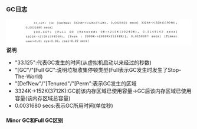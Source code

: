 ### GC日志

![](/assets/201708022158.png)  
**说明**
* "33.125":代表GC发生的时间(从虚拟机启动以来经过的秒数)
* "[GC"/"[Full GC":说明垃圾收集停顿类型(Full表示GC发生时发生了Stop-The-World)
* "[DefNew"/"[Tenured"/"[Perm":表示GC发生的区域
* 3324K->152K(3712K):GC前该内存区域已使用容量->GC后该内存区域已使用容量(该内存区域总容量)
* 0.0031680 secs:表示GC所用时间(单位秒)

#### Minor GC和Full GC区别 ####
